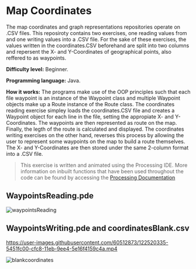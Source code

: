 # Map Coordinates
The map coordinates and graph representations repositories operate on .CSV files. This reposiroty contains two exercises, one reading values from and one writing values into a .CSV file. For the sake of these exercises, the values written in the coordinates.CSV beforehand are split into two columns and repersent the X- and Y-Coordinates of geographical points, also reffered to as waypoints. 

**Difficulty level:** Beginner. 

**Programming language:** Java.

**How it works:** The programs make use of the OOP principles such that each file waypoint is an instance of the Waypoint class and multiple Waypoint objects make up a Route instance of the Route class. The coordinates reading exercise simpley loads the coordinates.CSV file and creates a Waypoint object for each line in the file, setting the appropiate X- and Y-Coordinates. The waypoints are then represented as route on the map. Finally, the legth of the route is calculated and displayed. The coordinates writing exercises on the other hand, reverses this process by allowing the user to represent some waypoints on the map to build a route themselves. The X- and Y-Coordinates are then stored under the same 2-column format into a .CSV file. 

> This exercise is written and animated using the Processing IDE. More information on inbuilt functions that have been used throughout the code can be found by accessing the [Processing Documentation](https://processing.org/reference/)

## WaypointsReading.pde
![waypointsReading](https://user-images.githubusercontent.com/60512873/122519960-ec031a80-cfc7-11eb-848b-f96ccb7744b2.png)

## WaypointsWriting.pde and coordinatesBlank.csv
https://user-images.githubusercontent.com/60512873/122520335-5451fc00-cfc8-11eb-9ee4-5e16f4159c4a.mp4

![blankcoordinates](https://user-images.githubusercontent.com/60512873/122520537-90855c80-cfc8-11eb-88d4-b4eaf21245b9.png)




